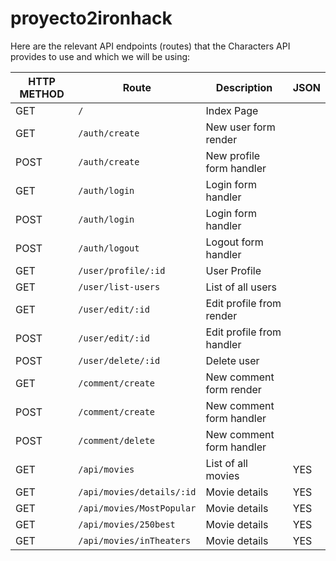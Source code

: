 # proyecto2ironhack

Here are the relevant API endpoints (routes) that the Characters API provides to use and which we will be using:

HTTP METHOD  | Route                       | Description                     | JSON
-------------| ----------------------------| ------------------------------- | ----- |
GET          | `/`                         | Index Page                      |
GET          | `/auth/create`              | New user form render            |
POST         | `/auth/create`              | New profile form handler        |
GET          | `/auth/login`               | Login form handler              |
POST         | `/auth/login`               | Login form handler              |
POST         | `/auth/logout`              | Logout form handler             |
GET          | `/user/profile/:id`         | User Profile                    |
GET          | `/user/list-users`          | List of all users               |
GET          | `/user/edit/:id`            | Edit profile from render        |
POST         | `/user/edit/:id`            | Edit profile from handler       |
POST         | `/user/delete/:id`          | Delete user                     |
GET          | `/comment/create`           | New comment form render         |
POST         | `/comment/create`           | New comment form handler        |
POST         | `/comment/delete`           | New comment form handler        |
GET          | `/api/movies`               | List of all movies              | YES
GET          | `/api/movies/details/:id`   | Movie details                   | YES
GET          | `/api/movies/MostPopular`   | Movie details                   | YES
GET          | `/api/movies/250best`       | Movie details                   | YES
GET          | `/api/movies/inTheaters`    | Movie details                   | YES






